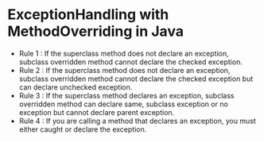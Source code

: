 # ExceptionHandling with MethodOverriding in Java
* Rule 1 : If the superclass method does not declare an exception, subclass overridden method cannot declare the checked exception.
* Rule 2 : If the superclass method does not declare an exception, subclass overridden method cannot declare the checked exception but can declare unchecked exception.
* Rule 3 : If the superclass method declares an exception, subclass overridden method can declare same, subclass exception or no exception but cannot declare parent exception. 
* Rule 4 : If you are calling a method that declares an exception, you must either caught or declare the exception.